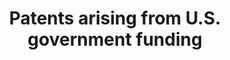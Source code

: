 ---
layout: default
citation: 'de Rassenfosse Gaétan, & Emilio Raiteri. (2019). 3PFL: Database of Patents
  and Publications with a Public-Funding Linkage (Version 1.2) [Data set]. Zenodo.
  http://doi.org/10.5281/zenodo.3369582'
contributors: Gaétan de Rassenfosse, Emilio Raiteri
cost: None
description: 'The 3PFL database links information on patented inventions and scientific
  publications related to a public procurement contract or a research grant awarded
  by the U.S. Federal Government to detailed contract-level/grant-level information
  (e.g., awarding agency, recipient organization, award size). We have combined data
  from multiple sources, including (but not limited to) the United States Patent and
  Trademark Office bulk database, the Federal Procurement Database System, the Award
  Submission Portal (ASP), and the European Patent Office''s PATSTAT database. We
  also provide a link to the scientific publications associated with these patents.
  The 3PFL database provides rich and original information that opens the door to
  novel empirical research in the economics of innovation and science. '
doi: https://doi.org/10.5281/zenodo.3369582
last_edit: Wed, 31 May 2023 17:08:52 GMT
location: https://zenodo.org/record/3369582
maintained_by: Gaétan de Rassenfosse
record_creation_timestamp: 11/26/2020 17:20:46
shortname: us_gov_patents
tags:
- research funding
- United States
terms_of_use: CC-BY 4.0 International
timeframe: 2000-2019
title: Patents arising from U.S. government funding
uuid: c66bdabd-a80c-4a7e-b9b9-f706e4ed7395
---